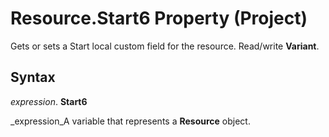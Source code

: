 
# Resource.Start6 Property (Project)

Gets or sets a Start local custom field for the resource. Read/write  **Variant**.


## Syntax

 _expression_. **Start6**

 _expression_A variable that represents a  **Resource** object.

